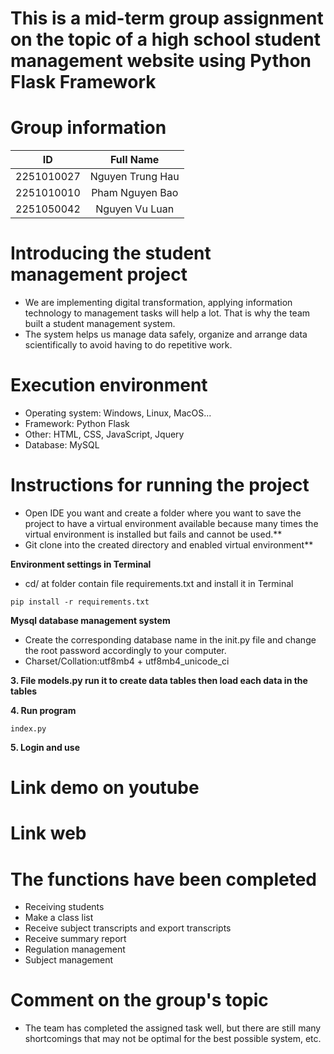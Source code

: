 # This is a mid-term group assignment on the topic of a high school student management website using Python Flask Framework

# Group information
| ID         | Full Name        |
| :---:      | :---:            |
| 2251010027 | Nguyen Trung Hau | 
| 2251010010 | Pham Nguyen Bao  | 
| 2251050042 | Nguyen Vu Luan   |

# Introducing the student management project
- We are implementing digital transformation, applying information technology to management tasks will help a lot. That is why the team built a student management system.
- The system helps us manage data safely, organize and arrange data scientifically to avoid having to do repetitive work.

# Execution environment
- Operating system: Windows, Linux, MacOS...
- Framework: Python Flask
- Other: HTML, CSS, JavaScript, Jquery
- Database: MySQL

# Instructions for running the project
- Open IDE you want and create a folder where you want to save the project to have a virtual environment available because many times the virtual environment is installed but fails and cannot be used.**
- Git clone into the created directory and enabled virtual environment**

**Environment settings in Terminal**
- cd/ at folder contain file requirements.txt and install it in Terminal
```
pip install -r requirements.txt 
```

**Mysql database management system**
- Create the corresponding database name in the init.py file and change the root password accordingly to your computer.
- Charset/Collation:utf8mb4 + utf8mb4_unicode_ci

**3. File models.py run it to create data tables then load each data in the tables**

**4. Run program**
```
index.py
```

**5. Login and use**

# Link demo on youtube 

# Link web 

# The functions have been completed
- Receiving students
- Make a class list
- Receive subject transcripts and export transcripts
- Receive summary report
- Regulation management
- Subject management
# Comment on the group's topic
- The team has completed the assigned task well, but there are still many shortcomings that may not be optimal for the best possible system, etc.
